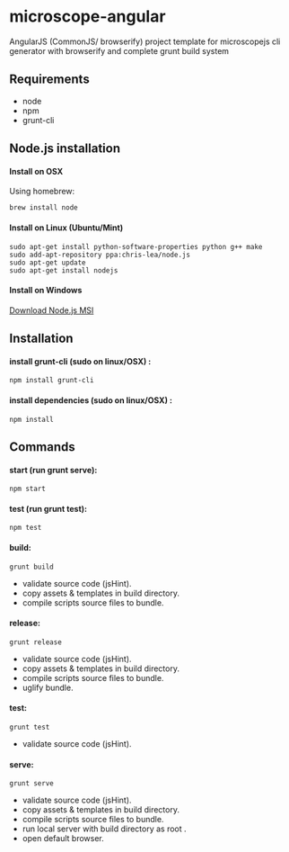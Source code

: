 microscope-angular
==================

AngularJS (CommonJS/ browserify) project template for microscopejs cli generator with browserify and complete grunt build system

Requirements
------------

* node
* npm
* grunt-cli

Node.js installation
--------------------

#### Install on OSX

Using homebrew:

	brew install node

#### Install on Linux (Ubuntu/Mint)

	sudo apt-get install python-software-properties python g++ make
	sudo add-apt-repository ppa:chris-lea/node.js
	sudo apt-get update
	sudo apt-get install nodejs

#### Install on Windows

[Download Node.js MSI](http://nodejs.org/download/)

Installation
------------

#### install grunt-cli (sudo on linux/OSX) :

	npm install grunt-cli

#### install dependencies (sudo on linux/OSX) :

	npm install

Commands
--------

#### start (run grunt serve):

	npm start

#### test (run grunt test):

	npm test

#### build:

	grunt build
	
* validate source code (jsHint).
* copy assets & templates in build directory.
* compile scripts source files to bundle.

#### release:

	grunt release
	
* validate source code (jsHint).
* copy assets & templates in build directory.
* compile scripts source files to bundle.
* uglify bundle.

#### test:

	grunt test
	
* validate source code (jsHint).

#### serve:

	grunt serve
	
* validate source code (jsHint).
* copy assets & templates in build directory.
* compile scripts source files to bundle.
* run local server with build directory as root .
* open default browser.
